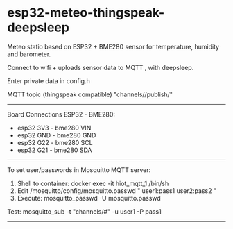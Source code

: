 # esp32-meteo-thingspeak-deepsleep

Meteo statio based on ESP32 + BME280 sensor for temperature, humidity and barometer.

Connect to wifi + uploads sensor data to MQTT , with deepsleep.

Enter private data in config.h 

MQTT topic (thingspeak compatible)
"channels/<channelID>/publish/<channelApiKey>"

-----------------------------------------------
Board Connections ESP32 - BME280: 
- esp32 3V3 - bme280 VIN
- esp32 GND - bme280 GND
- esp32 G22 - bme280 SCL
- esp32 G21 - bme280 SDA


------------------------------------------------
To set user/passwords in Mosquitto MQTT server:

1) Shell to container: docker exec -it hiot_mqtt_1 /bin/sh
2) Edit /mosquitto/config/mosquitto.passwd
"
user1:pass1
user2:pass2
"
3) Execute: mosquitto_passwd -U mosquitto.passwd

Test: 
mosquitto_sub -t "channels/#" -u user1 -P pass1

-----------------------------------------------
